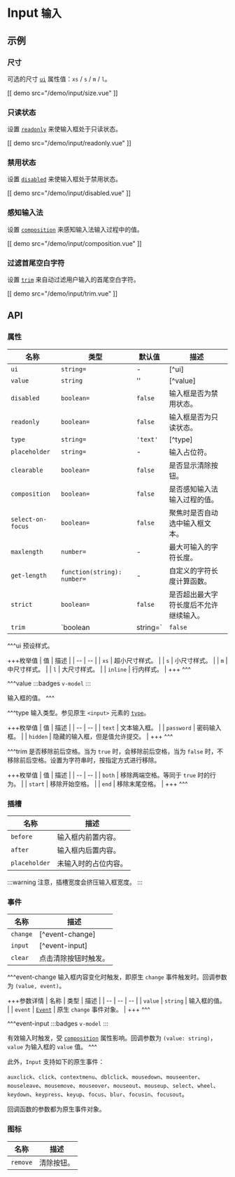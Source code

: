 # Input <small>输入</small>

## 示例

### 尺寸

可选的尺寸 [`ui`](#props-ui) 属性值：`xs` / `s` / `m` / `l`。

[[ demo src="/demo/input/size.vue" ]]

### 只读状态

设置 [`readonly`](#props-readonly) 来使输入框处于只读状态。

[[ demo src="/demo/input/readonly.vue" ]]

### 禁用状态

设置 [`disabled`](#props-disabled) 来使输入框处于禁用状态。

[[ demo src="/demo/input/disabled.vue" ]]

### 感知输入法

设置 [`composition`](#props-composition) 来感知输入法输入过程中的值。

[[ demo src="/demo/input/composition.vue" ]]

### 过滤首尾空白字符

设置 [`trim`](#props-trim) 来自动过滤用户输入的首尾空白字符。

[[ demo src="/demo/input/trim.vue" ]]

## API

### 属性

| 名称 | 类型 | 默认值 | 描述 |
| -- | -- | -- | -- |
| ``ui`` | `string=` | - | [^ui] |
| ``value`` | `string` | '' | [^value] |
| ``disabled`` | `boolean=` | `false` | 输入框是否为禁用状态。 |
| ``readonly`` | `boolean=` | `false` | 输入框是否为只读状态。 |
| ``type`` | `string=` | `'text'` | [^type] |
| ``placeholder`` | `string=` | - | 输入占位符。 |
| ``clearable`` | `boolean=` | `false` | 是否显示清除按钮。 |
| ``composition`` | `boolean=` | `false` | 是否感知输入法输入过程的值。 |
| ``select-on-focus`` | `boolean=` | `false` | 聚焦时是否自动选中输入框文本。 |
| ``maxlength`` | `number=` | - | 最大可输入的字符长度。 |
| ``get-length`` | `function(string): number=` | - | 自定义的字符长度计算函数。 |
| ``strict`` | `boolean=` | `false` | 是否超出最大字符长度后不允许继续输入。 |
| ``trim`` | `boolean | string=` | `false` | [^trim] |

^^^ui
预设样式。

+++枚举值
| 值 | 描述 |
| -- | -- |
| `xs` | 超小尺寸样式。 |
| `s` | 小尺寸样式。 |
| `m` | 中尺寸样式。 |
| `l` | 大尺寸样式。 |
| `inline` | 行内样式。 |
+++
^^^

^^^value
:::badges
`v-model`
:::

输入框的值。
^^^

^^^type
输入类型。参见原生 `<input>` 元素的 [`type`](https://developer.mozilla.org/zh-CN/docs/Web/HTML/Element/Input#attr-type)。

+++枚举值
| 值 | 描述 |
| -- | -- |
| `text` | 文本输入框。 |
| `password` | 密码输入框。 |
| `hidden` | 隐藏的输入框，但是值允许提交。 |
+++
^^^

^^^trim
是否移除前后空格。当为 `true` 时，会移除前后空格，当为 `false` 时，不移除前后空格。设置为字符串时，按指定方式进行移除。

+++枚举值
| 值 | 描述 |
| -- | -- |
| `both` | 移除两端空格。等同于 `true` 时的行为。 |
| `start` | 移除开始空格。 |
| `end` | 移除末尾空格。 |
+++
^^^

### 插槽

| 名称 | 描述 |
| -- | -- |
| ``before`` | 输入框内前置内容。 |
| ``after`` | 输入框内后置内容。 |
| ``placeholder`` | 未输入时的占位内容。 |

:::warning
注意，插槽宽度会挤压输入框宽度。
:::

### 事件

| 名称 | 描述 |
| -- | -- |
| ``change`` | [^event-change] |
| ``input`` | [^event-input] |
| ``clear`` | 点击清除按钮时触发。 |

^^^event-change
输入框内容变化时触发，即原生 `change` 事件触发时。回调参数为 `(value, event)`。

+++参数详情
| 名称 | 类型 | 描述 |
| -- | -- | -- |
| `value` | `string` | 输入框的值。 |
| `event` | [`Event`](https://developer.mozilla.org/zh-CN/docs/Web/Events/change) | 原生 `change` 事件对象。 |
+++
^^^

^^^event-input
:::badges
`v-model`
:::

有效输入时触发，受 [`composition`](#props-composition) 属性影响。回调参数为 `(value: string)`，`value` 为输入框的 `value` 值。
^^^

此外，`Input` 支持如下的原生事件：

`auxclick`、`click`、`contextmenu`、`dblclick`、`mousedown`、`mouseenter`、`mouseleave`、`mousemove`、`mouseover`、`mouseout`、`mouseup`、`select`、`wheel`、`keydown`、`keypress`、`keyup`、`focus`、`blur`、`focusin`、`focusout`。

回调函数的参数都为原生事件对象。

### 图标

| 名称 | 描述 |
| -- | -- |
| ``remove`` | 清除按钮。 |
